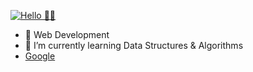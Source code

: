 [![Hello 👋🏻](https://img.techpowerup.org/200725/web-1920-1-2x.jpg)](https://www.linkedin.com/in/ashishsharma22/)

- 🔭 Web Development
- 🌱 I’m currently learning Data Structures & Algorithms
- [Google](https://ashish-sharma91.github.io/javascript-ninja/0.%20Toy%20Apps/index.html)
